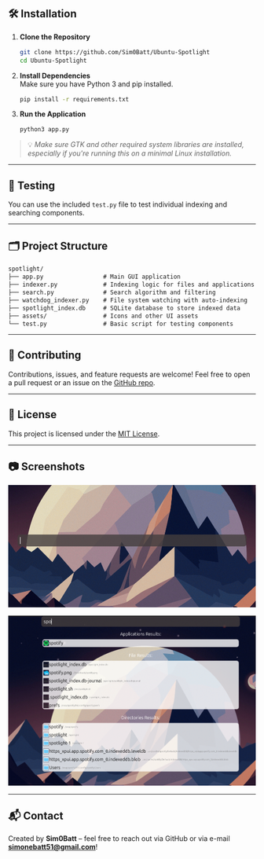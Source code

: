 ## 🛠️ Installation

1. **Clone the Repository**
   ```bash
   git clone https://github.com/Sim0Batt/Ubuntu-Spotlight
   cd Ubuntu-Spotlight
   ```

2. **Install Dependencies**  
   Make sure you have Python 3 and pip installed.
   ```bash
   pip install -r requirements.txt
   ```

3. **Run the Application**
   ```bash
   python3 app.py
   ```

> 💡 *Make sure GTK and other required system libraries are installed, especially if you're running this on a minimal Linux installation.*

---

## 🧪 Testing

You can use the included `test.py` file to test individual indexing and searching components.

---

## 🗂 Project Structure

```plaintext
spotlight/
├── app.py                 # Main GUI application
├── indexer.py             # Indexing logic for files and applications
├── search.py              # Search algorithm and filtering
├── watchdog_indexer.py    # File system watching with auto-indexing
├── spotlight_index.db     # SQLite database to store indexed data
├── assets/                # Icons and other UI assets
└── test.py                # Basic script for testing components
```

---

## 🤝 Contributing

Contributions, issues, and feature requests are welcome! Feel free to open a pull request or an issue on the [GitHub repo](https://github.com/Sim0Batt/Ubuntu-Spotlight).

---

## 📄 License

This project is licensed under the [MIT License](LICENSE).

---

## 📷 Screenshots

![Spotlight UI](assets/screen1.png)

![Spotlight UI](assets/screen2.png)

---

## 📬 Contact

Created by **Sim0Batt** – feel free to reach out via GitHub or via e-mail **<simonebatt51@gmail.com>**!
